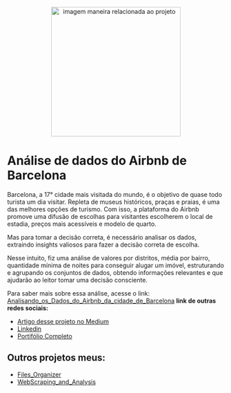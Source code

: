 
<p align="center">
<img src=https://img.freepik.com/free-photo/palau-national-barcelona-spain-gardens-people-front-it-cloudy-sky_1268-17853.jpg?w=1060&t=st=1693854267~exp=1693854867~hmac=9593b132fec618f0232435f4b3432ba785f09b21fcabce648f876ee0def1d791 alt="imagem maneira relacionada ao projeto" height=300px>
</p>

# Análise de dados do Airbnb de Barcelona

Barcelona, a 17° cidade mais visitada do mundo, é o objetivo de quase todo turista um dia visitar. Repleta de museus históricos, praças e praias, é uma das melhores opções de turismo. Com isso, a plataforma do Airbnb promove uma difusão de escolhas para visitantes escolherem o local de estadia, preços mais acessíveis e modelo de quarto.

Mas para tomar a decisão correta, é necessário analisar os dados, extraindo insights valiosos para fazer a decisão correta de escolha. 

Nesse intuito, fiz uma análise de valores por distritos, média por bairro, quantidade mínima de noites para conseguir alugar um imóvel, estruturando e agrupando os conjuntos de dados, obtendo informações relevantes e que ajudarão ao leitor tomar uma decisão consciente. 

Para saber mais sobre essa análise, acesse o link: [Analisando_os_Dados_do_Airbnb_da_cidade_de_Barcelona](https://github.com/RafaelAndradeDEV/Airbnb_Barcelona/blob/Learning/Analisando_os_Dados_do_Airbnb_da_cidade_de_Barcelona.ipynb)
**link de outras redes sociais:**
* [Artigo desse projeto no Medium]()
* [Linkedin](www.linkedin.com/in/rafael-andradedev)
* [Portifólio Completo](https://github.com/RafaelAndradeDEV)

## **Outros projetos meus:**
* [Files_Organizer](https://github.com/RafaelAndradeDEV/Files_Organizer)
* [WebScraping_and_Analysis](https://github.com/RafaelAndradeDEV/WebScraping_and_Analysis)
